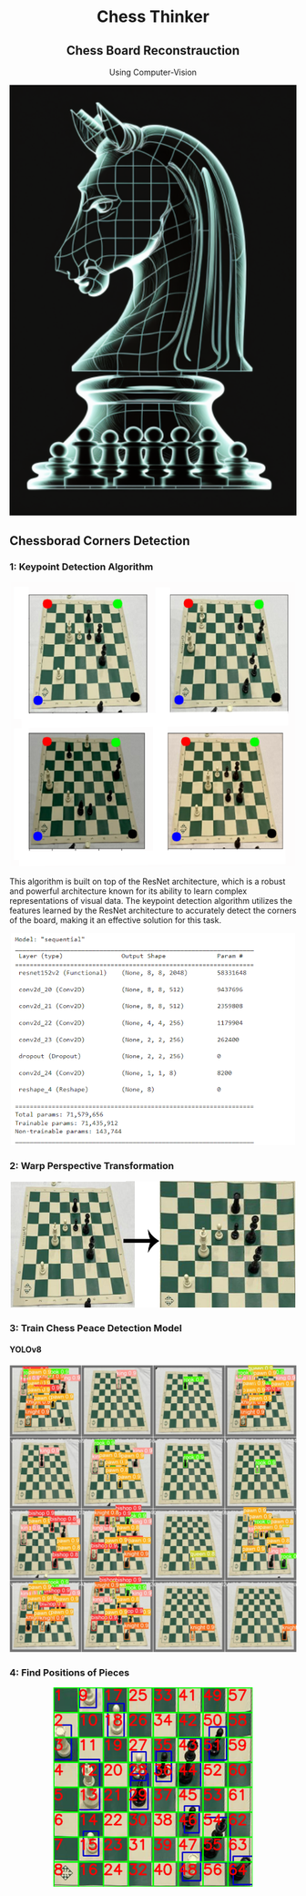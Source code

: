 <p align="center">
  <h1 align="center">Chess Thinker</h1>
  <p align="center">
<p align="center">
  <h2 align="center">Chess Board Reconstrauction</h2>
  <p align="center">
    Using Computer-Vision
    <br />
  </p>
</p>

<p align="center">
<img src="Resources/chessThinker.png" width="600">
</p>


##  Chessborad Corners Detection

### 1: Keypoint Detection Algorithm

<p align="center">
<img src="Resources/chess_corners.png" width="500">
</p>

This algorithm is built on top of the ResNet architecture, which is a robust and powerful architecture known for its ability to learn complex representations of visual data. 
The keypoint detection algorithm utilizes the features learned by the ResNet architecture to accurately 
detect the corners of the board, making it an effective solution for this task.

<p align="center">
<img src="Resources/model.png" width="500">
</p>


### 2: Warp Perspective Transformation 

<p align="center">
<img src="Resources/warp_img.png" width="500">
</p>

### 3: Train Chess Peace Detection Model
#### YOLOv8

<p align="center">
<img src="Resources/yolo.png" width="700">
</p>

### 4: Find Positions of Pieces
<p align="center">
<img src="Resources/detect_board.png" width="350">
</p>

